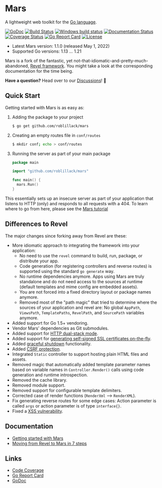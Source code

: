 # Mars

A lightweight web toolkit for the [Go language](http://www.golang.org).

[![GoDoc](http://godoc.org/github.com/roblillack/mars?status.svg)](https://pkg.go.dev/github.com/roblillack/mars)
[![Build Status](https://travis-ci.com/roblillack/mars.svg?branch=master)](https://travis-ci.com/github/roblillack/mars)
[![Windows build status](https://ci.appveyor.com/api/projects/status/og951w3majhmd13t/branch/master?svg=true)](https://ci.appveyor.com/project/roblillack/mars/branch/master)
[![Documentation Status](https://readthedocs.org/projects/mars/badge/?version=latest)](http://mars.readthedocs.org/en/latest/?badge=latest)
[![Coverage Status](https://coveralls.io/repos/github/roblillack/mars/badge.svg?branch=master)](https://coveralls.io/github/roblillack/mars?branch=master)
[![Go Report Card](https://goreportcard.com/badge/github.com/roblillack/mars)](https://goreportcard.com/report/github.com/roblillack/mars)
[![License](https://img.shields.io/badge/license-MIT-blue.svg)](LICENSE)

- Latest Mars version: 1.1.0 (released May 1, 2022)
- Supported Go versions: 1.13 … 1.21

Mars is a fork of the fantastic, yet not-that-idiomatic-and-pretty-much-abandoned, [Revel framework](https://github.com/revel/revel). You might take a look at the corresponding documentation for the time being.

**Have a question?** Head over to our [Discussions](https://github.com/roblillack/mars/discussions)! 💬

## Quick Start

Getting started with Mars is as easy as:

1. Adding the package to your project

   ```sh
   $ go get github.com/roblillack/mars
   ```

2. Creating an empty routes file in `conf/routes`

   ```sh
   $ mkdir conf; echo > conf/routes
   ```

3. Running the server as part of your main package

   ```go
   package main

   import "github.com/roblillack/mars"

   func main() {
     mars.Run()
   }
   ```

This essentially sets up an insecure server as part of your application that listens to HTTP (only) and responds to all requests with a 404. To learn where to go from here, please see the [Mars tutorial](http://mars.readthedocs.io/en/latest/getting-started/)

## Differences to Revel

The major changes since forking away from Revel are these:

- More idiomatic approach to integrating the framework into your application:
  - No need to use the `revel` command to build, run, package, or distribute your app.
  - Code generation (for registering controllers and reverse routes) is supported using the standard `go generate` way.
  - No runtime dependencies anymore. Apps using Mars are truly standalone and do not need access to the sources at runtime (default templates and mime config are embedded assets).
  - You are not forced into a fixed directory layout or package names anymore.
  - Removed most of the "path magic" that tried to determine where the sources of your application and revel are: No global `AppPath`, `ViewsPath`, `TemplatePaths`, `RevelPath`, and `SourcePath` variables anymore.
- Added support for Go 1.5+ vendoring.
- Vendor Mars' dependencies as Git submodules.
- Added support for [HTTP dual-stack mode](https://github.com/roblillack/mars/issues/6).
- Added support for [generating self-signed SSL certificates on-the-fly](https://github.com/roblillack/mars/issues/6).
- Added [graceful shutdown](https://godoc.org/github.com/roblillack/mars#OnAppShutdown) functionality.
- Added [CSRF protection](https://godoc.org/github.com/roblillack/mars#CSRFFilter).
- Integrated `Static` controller to support hosting plain HTML files and assets.
- Removed magic that automatically added template parameter names based on variable names in `Controller.Render()` calls using code generation and runtime introspection.
- Removed the cache library.
- Removed module support.
- Removed support for configurable template delimiters.
- Corrected case of render functions (`RenderXml` --> `RenderXML`).
- Fix generating reverse routes for some edge cases: Action parameter is called `args` or action parameter is of type `interface{}`.
- Fixed a [XSS vulnerability](https://github.com/roblillack/mars/issues/1).

## Documentation

- [Getting started with Mars](http://mars.readthedocs.io/en/latest/getting-started/)
- [Moving from Revel to Mars in 7 steps](http://mars.readthedocs.io/en/latest/migration/)

## Links

- [Code Coverage](http://gocover.io/github.com/roblillack/mars)
- [Go Report Card](http://goreportcard.com/report/roblillack/mars)
- [GoDoc](https://godoc.org/github.com/roblillack/mars)
